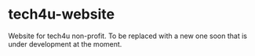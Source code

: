 # tech4u-website
Website for tech4u non-profit. To be replaced with a new one soon that is under development at the moment.
